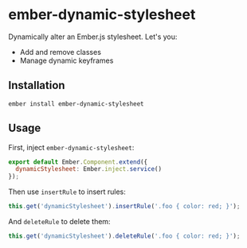# ember-dynamic-stylesheet

Dynamically alter an Ember.js stylesheet. Let's you:

* Add and remove classes
* Manage dynamic keyframes

## Installation

`ember install ember-dynamic-stylesheet`

## Usage

First, inject `ember-dynamic-stylesheet`:

```js
export default Ember.Component.extend({
  dynamicStylesheet: Ember.inject.service()
});
```

Then use `insertRule` to insert rules:

```js
this.get('dynamicStylesheet').insertRule('.foo { color: red; }');
```

And `deleteRule` to delete them:

```js
this.get('dynamicStylesheet').deleteRule('.foo { color: red; }');
```
